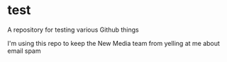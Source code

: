 test
====

A repository for testing various Github things

I'm using this repo to keep the New Media team from yelling at me about email spam

